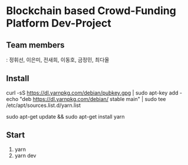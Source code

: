 # Blockchain based Crowd-Funding Platform Dev-Project
## Team members
: 정휘선, 이은미, 전새희, 이동호, 금정민, 최다올

## Install
curl -sS https://dl.yarnpkg.com/debian/pubkey.gpg | sudo apt-key add -
echo "deb https://dl.yarnpkg.com/debian/ stable main" | sudo tee /etc/apt/sources.list.d/yarn.list

sudo apt-get update && sudo apt-get install yarn

## Start
1. yarn
2. yarn dev
